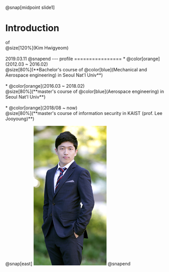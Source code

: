 

@snap[midpoint slide1]
<h1>Introduction</h1>
of<br>
@size[120%](Kim Hwigyeom)
<br><br>
2019.03.11
@snapend
---
profile
================
* @color[orange](2012.03 ~ 2016.02)<br>@size[80%](**Bachelor's course of @color[blue](Mechanical and Aerospace engineering) in Seoul Nat'l Univ**)
<br><br>
* @color[orange](2016.03 ~ 2018.02)<br>@size[80%](**master's course of @color[blue](Aerospace engineering) in Seoul Nat'l Univ**)
<br><br>
* @color[orange](2018/08 ~    now)<br>@size[80%](**master's course of information security in KAIST (prof. Lee Jooyoung)**)

@snap[east]
![](profile1.jpg)
@snapend
